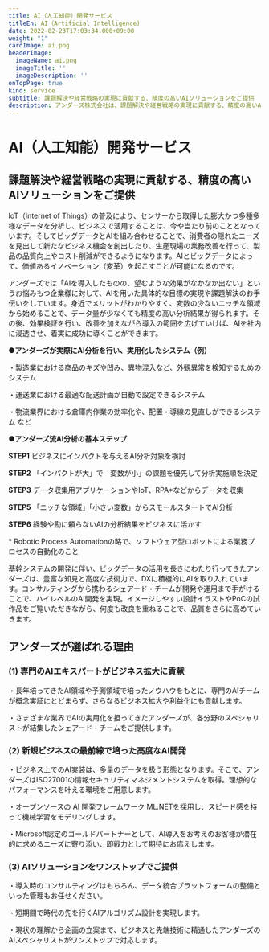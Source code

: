 ```yaml
---
title: AI（人工知能）開発サービス
titleEn: AI（Artificial Intelligence)
date: 2022-02-23T17:03:34.000+09:00
weight: "1"
cardImage: ai.png
headerImage:
  imageName: ai.png
  imageTitle: ''
  imageDescription: ''
onTopPage: true
kind: service
subtitle: 課題解決や経営戦略の実現に貢献する、精度の高いAIソリューションをご提供
description: アンダーズ株式会社は、課題解決や経営戦略の実現に貢献する、精度の高いAIソリューションをご提供します。現状の理解から企画の立案まで、ビジネスと先端技術に精通したアンダーズのAIスペシャリストがワンストップで対応します。
---
```

# AI（人工知能）開発サービス



## 課題解決や経営戦略の実現に貢献する、精度の高いAIソリューションをご提供

IoT（Internet of Things）の普及により、センサーから取得した膨大かつ多種多様なデータを分析し、ビジネスで活用することは、今や当たり前のこととなっています。そしてビッグデータとAIを組み合わせることで、消費者の隠れたニーズを見出して新たなビジネス機会を創出したり、生産現場の業務改善を行って、製品の品質向上やコスト削減ができるようになります。AIとビッグデータによって、価値あるイノベーション（変革）を起こすことが可能になるのです。

アンダーズでは「AIを導入したものの、望むような効果がなかなか出ない」というお悩みもつ企業様に対して、AIを用いた具体的な目標の実現や課題解決のお手伝いをしています。身近でメリットがわかりやすく、変数の少ないニッチな領域から始めることで、データ量が少なくても精度の高い分析結果が得られます。その後、効果検証を行い、改善を加えながら導入の範囲を広げていけば、AIを社内に浸透させ、着実に成功に導くことができます。

**●アンダーズが実際にAI分析を行い、実用化したシステム（例）**

・製造業における商品のキズや凹み、異物混入など、外観異常を検知するためのシステム

・運送業における最適な配送計画が自動で設定できるシステム

・物流業界における倉庫内作業の効率化や、配置・導線の見直しができるシステム など

**●アンダーズ流AI分析の基本ステップ**

**STEP1** ビジネスにインパクトを与えるAI分析対象を検討

**STEP2** 「インパクトが大」で「変数が小」の課題を優先して分析実施順を決定

**STEP3** データ収集用アプリケーションやIoT、RPA*などからデータを収集

**STEP5** 「ニッチな領域」「小さい変数」からスモールスタートでAI分析

**STEP6** 経験や勘に頼らないAIの分析結果をビジネスに活かす

\* Robotic Process Automationの略で、ソフトウェア型ロボットによる業務プロセスの自動化のこと

基幹システムの開発に伴い、ビッグデータの活用を長きにわたり行ってきたアンダーズは、豊富な知見と高度な技術力で、DXに積極的にAIを取り入れています。コンサルティングから携わるシェアード・チームが開発や運用まで手がけることで、ハイレベルのAI開発を実現。イメージしやすい設計イラストやPoCの試作品をご覧いただきながら、何度も改良を重ねることで、品質をさらに高めていきます。



## アンダーズが選ばれる理由



### (1) 専門のAIエキスパートがビジネス拡大に貢献

・長年培ってきたAI領域や予測領域で培ったノウハウをもとに、専門のAIチームが概念実証にとどまらず、さらなるビジネス拡大や利益化にも貢献します。

・さまざまな業界でAIの実用化を担ってきたアンダーズが、各分野のスペシャリストが結集したシェアード・チームをご提供します。



### (2) 新規ビジネスの最前線で培った高度なAI開発

・ビジネス上でのAI実装は、多量のデータを扱う形態となります。そこで、アンダーズはISO27001の情報セキュリティマネジメントシステムを取得。理想的なパフォーマンスを叶える環境をご用意します。

・オープンソースの AI 開発フレームワーク ML.NETを採用し、スピード感を持って機械学習をモデリングします。

・Microsoft認定のゴールドパートナーとして、AI導入をお考えのお客様が潜在的に求めるニーズに寄り添い、即戦力として期待にお応えします。



### (3) AIソリューションをワンストップでご提供

・導入時のコンサルティングはもちろん、データ統合プラットフォームの整備といった管理もお任せください。

・短期間で時代の先を行くAIアルゴリズム設計を実現します。

・現状の理解から企画の立案まで、ビジネスと先端技術に精通したアンダーズのAIスペシャリストがワンストップで対応します。

